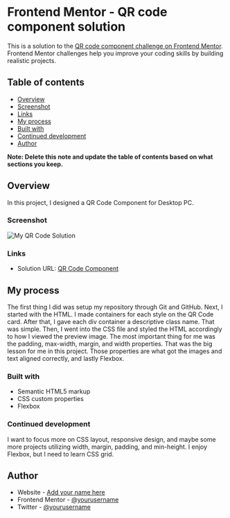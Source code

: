 # Frontend Mentor - QR code component solution

This is a solution to the [QR code component challenge on Frontend Mentor](https://www.frontendmentor.io/challenges/qr-code-component-iux_sIO_H). Frontend Mentor challenges help you improve your coding skills by building realistic projects. 

## Table of contents

- [Overview](#overview)
- [Screenshot](#screenshot)
- [Links](#links)
- [My process](#my-process)
- [Built with](#built-with)
- [Continued development](#continued-development)
- [Author](#author)


**Note: Delete this note and update the table of contents based on what sections you keep.**

## Overview

In this project, I designed a QR Code Component for Desktop PC. 

### Screenshot

![My QR Code Solution](./QR_code_project/my-solution.jpg)

### Links

- Solution URL: [QR Code Component](https://dakuwon.github.io/QR-Code-Project/)

## My process

The first thing I did was setup my repository through Git and GitHub. Next, I started with the HTML. I made containers for each style on the QR Code card. After that, I gave each div container a descriptive class name. That was simple. Then, I went into the CSS file and styled the HTML accordingly to how I viewed the preview image. The most important thing for me was the padding, max-width, margin, and width properties. That was the big lesson for me in this project. Those properties are what got the images and text aligned correctly, and lastly Flexbox.

### Built with

- Semantic HTML5 markup
- CSS custom properties
- Flexbox

### Continued development

I want to focus more on CSS layout, responsive design, and maybe some more projects utilizing width, margin, padding, and min-height. I enjoy Flexbox, but I need to learn CSS grid. 


## Author

- Website - [Add your name here](https://matthewmccane.blogspot.com)
- Frontend Mentor - [@yourusername](https://www.frontendmentor.io/profile/DakuwoN)
- Twitter - [@yourusername](https://www.twitter.com/mccane_matthew)


